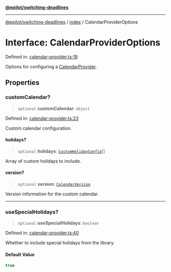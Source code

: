 [**@epilot/switching-deadlines**](../../README.md)

***

[@epilot/switching-deadlines](../../modules.md) / [index](../README.md) / CalendarProviderOptions

# Interface: CalendarProviderOptions

Defined in: [calendar-provider.ts:19](https://github.com/epilot-dev/switching-deadlines/blob/3e728b5f762c5b978f43c05453d07a8b73878933/src/calendar-provider.ts#L19)

Options for configuring a [CalendarProvider](../classes/CalendarProvider.md).

## Properties

### customCalendar?

> `optional` **customCalendar**: `object`

Defined in: [calendar-provider.ts:23](https://github.com/epilot-dev/switching-deadlines/blob/3e728b5f762c5b978f43c05453d07a8b73878933/src/calendar-provider.ts#L23)

Custom calendar configuration.

#### holidays?

> `optional` **holidays**: [`CustomHolidayConfig`](CustomHolidayConfig.md)[]

Array of custom holidays to include.

#### version?

> `optional` **version**: [`CalendarVersion`](CalendarVersion.md)

Version information for the custom calendar.

***

### useSpecialHolidays?

> `optional` **useSpecialHolidays**: `boolean`

Defined in: [calendar-provider.ts:40](https://github.com/epilot-dev/switching-deadlines/blob/3e728b5f762c5b978f43c05453d07a8b73878933/src/calendar-provider.ts#L40)

Whether to include special holidays from the library.

#### Default Value

```ts
true
```

